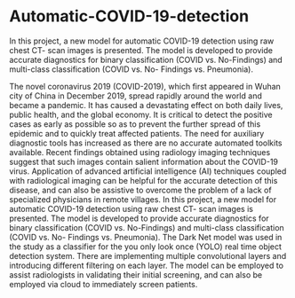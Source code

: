 # Automatic-COVID-19-detection
In this project, a new model for automatic COVID-19 detection using raw chest CT- scan images is presented. The model is developed to provide accurate diagnostics for binary classification (COVID vs. No-Findings) and multi-class classification (COVID vs. No- Findings vs. Pneumonia). 


The novel coronavirus 2019 (COVID-2019), which first appeared in Wuhan city of China in December 2019, spread rapidly around the world and became a pandemic. It has caused a devastating effect on both daily lives, public health, and the global economy. It is critical to detect the positive cases as early as possible so as to prevent the further spread of this epidemic and to quickly treat affected patients. The need for auxiliary diagnostic tools has increased as there are no accurate automated toolkits available. Recent findings obtained using radiology imaging techniques suggest that such images contain salient information about the COVID-19 virus. Application of advanced artificial intelligence (AI) techniques coupled with radiological imaging can be helpful for the accurate detection of this disease, and can also be assistive to overcome the problem of a lack of specialized physicians in remote villages.
In this project, a new model for automatic COVID-19 detection using raw chest CT- scan images is presented. The model is developed to provide accurate diagnostics for binary classification (COVID vs. No-Findings) and multi-class classification (COVID vs. No- Findings vs. Pneumonia). The Dark Net model was used in the study as a classifier for the you only look once (YOLO) real time object detection system. There are implementing multiple convolutional layers and introducing different filtering on each layer. The model can be employed to assist radiologists in validating their initial screening, and can also be employed via cloud to immediately screen patients.
